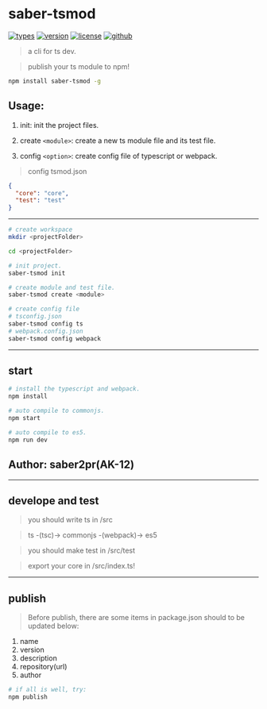 # saber-tsmod

[![types](https://img.shields.io/npm/types/saber-tsmod.svg)](https://github.com/Microsoft/TypeScript)
[![version](https://img.shields.io/npm/v/saber-tsmod.svg)](https://www.npmjs.com/package/saber-tsmod)
[![license](https://img.shields.io/npm/l/saber-tsmod.svg)](https://github.com/Saber2pr/saber-tsmod/blob/master/LICENSE)
[![github](https://img.shields.io/badge/github-saber2pr-blue.svg)](https://github.com/Saber2pr/saber-tsmod)

> a cli for ts dev.

> publish your ts module to npm!

```bash
npm install saber-tsmod -g
```

## Usage:

1. init: init the project files.

2. create `<module>`: create a new ts module file and its test file.

3. config `<option>`: create config file of typescript or webpack.

> config tsmod.json

```json
{
  "core": "core",
  "test": "test"
}
```

---

```bash
# create workspace
mkdir <projectFolder>

cd <projectFolder>

# init project.
saber-tsmod init

# create module and test file.
saber-tsmod create <module>

# create config file
# tsconfig.json
saber-tsmod config ts
# webpack.config.json
saber-tsmod config webpack

```

---

## start

```bash
# install the typescript and webpack.
npm install
```

```bash
# auto compile to commonjs.
npm start

# auto compile to es5.
npm run dev

```

## Author: saber2pr(AK-12)

---

## develope and test

> you should write ts in /src

> ts -(tsc)-> commonjs -(webpack)-> es5

> you should make test in /src/test

> export your core in /src/index.ts!

---

## publish

> Before publish, there are some items in package.json should to be updated below:

1. name
2. version
3. description
4. repository(url)
5. author

```bash
# if all is well, try:
npm publish
```
